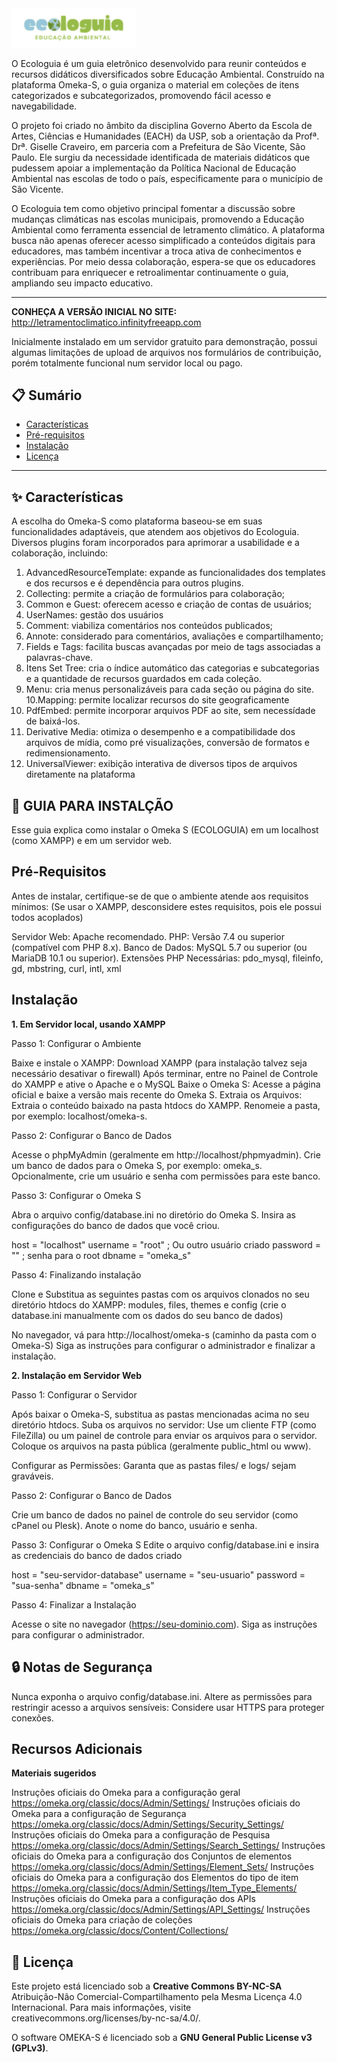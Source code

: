 <img src="logo.png" alt="Logo do Ecologuia" width="200">


O Ecologuia é um guia eletrônico desenvolvido para reunir conteúdos e recursos didáticos diversificados sobre Educação Ambiental. Construído na plataforma Omeka-S, o guia organiza o material em coleções de itens categorizados e subcategorizados, promovendo fácil acesso e navegabilidade.

O projeto foi criado no âmbito da disciplina Governo Aberto da Escola de Artes, Ciências e Humanidades (EACH) da USP, sob a orientação da Profª. Drª. Giselle Craveiro, em parceria com a Prefeitura de São Vicente, São Paulo. Ele surgiu da necessidade identificada de materiais didáticos que pudessem apoiar a implementação da Política Nacional de Educação Ambiental nas escolas de todo o país, especificamente para o município de São Vicente.

O Ecologuia tem como objetivo principal fomentar a discussão sobre mudanças climáticas nas escolas municipais, promovendo a Educação Ambiental como ferramenta essencial de letramento climático. A plataforma busca não apenas oferecer acesso simplificado a conteúdos digitais para educadores, mas também incentivar a troca ativa de conhecimentos e experiências. Por meio dessa colaboração, espera-se que os educadores contribuam para enriquecer e retroalimentar continuamente o guia, ampliando seu impacto educativo.

---

**CONHEÇA A VERSÃO INICIAL NO SITE:**  http://letramentoclimatico.infinityfreeapp.com

Inicialmente instalado em um servidor gratuito para demonstração, possui algumas limitações de upload de arquivos nos formulários de contribuição, porém totalmente funcional num servidor local ou pago.

## 📋 **Sumário**

- [Características](#características)
- [Pré-requisitos](#pré-requisitos)
- [Instalação](#instalação)
- [Licença](#licença)

---

## ✨ **Características**

A escolha do Omeka-S como plataforma baseou-se em suas funcionalidades adaptáveis, que atendem aos objetivos do Ecologuia. Diversos plugins foram incorporados para aprimorar a usabilidade e a colaboração, incluindo:

1. AdvancedResourceTemplate: expande as funcionalidades dos templates e dos recursos e é dependência para outros plugins.
2. Collecting: permite a criação de formulários para colaboração;
3. Common e Guest: oferecem acesso e criação de contas de usuários;
4. UserNames: gestão dos usuários
5. Comment: viabiliza comentários nos conteúdos publicados;
6. Annote: considerado para comentários, avaliações e compartilhamento;
7. Fields e Tags: facilita buscas avançadas por meio de tags associadas a palavras-chave.
8. Itens Set Tree: cria o índice automático das categorias e subcategorias e a quantidade de recursos guardados em cada coleção.
9. Menu: cria menus personalizáveis para cada seção ou página do site.
10.Mapping: permite localizar recursos do site geograficamente
11. PdfEmbed: permite incorporar arquivos PDF ao site, sem necessídade de baixá-los.
12. Derivative Media: otimiza o desempenho e a compatibilidade dos arquivos de mídia, como pré visualizações, conversão de 
    formatos e redimensionamento.
13. UniversalViewer: exibição interativa de diversos tipos de arquivos diretamente na plataforma

## 💾 GUIA PARA INSTALÇÃO
 
Esse guia explica como instalar o Omeka S (ECOLOGUIA) em um localhost (como XAMPP) e em um servidor web.

## **Pré-Requisitos**

Antes de instalar, certifique-se de que o ambiente atende aos requisitos mínimos:
(Se usar o XAMPP, desconsidere estes requisitos, pois ele possui todos acoplados)

Servidor Web: Apache recomendado.
PHP: Versão 7.4 ou superior (compatível com PHP 8.x).
Banco de Dados: MySQL 5.7 ou superior (ou MariaDB 10.1 ou superior).
Extensões PHP Necessárias: pdo_mysql, fileinfo, gd, mbstring, curl, intl, xml

## **Instalação**

**1. Em Servidor local, usando XAMPP**

Passo 1: Configurar o Ambiente

Baixe e instale o XAMPP:
Download XAMPP (para instalação talvez seja necessário desativar o firewall)
Após terminar, entre no Painel de Controle do XAMPP e ative o Apache e o MySQL
Baixe o Omeka S:
Acesse a página oficial e baixe a versão mais recente do Omeka S.
Extraia os Arquivos:
Extraia o conteúdo baixado na pasta htdocs do XAMPP.
Renomeie a pasta, por exemplo: localhost/omeka-s.

Passo 2: Configurar o Banco de Dados

Acesse o phpMyAdmin (geralmente em http://localhost/phpmyadmin).
Crie um banco de dados para o Omeka S, por exemplo: omeka_s.
Opcionalmente, crie um usuário e senha com permissões para este banco.

Passo 3: Configurar o Omeka S

Abra o arquivo config/database.ini no diretório do Omeka S.
Insira as configurações do banco de dados que você criou.

host     = "localhost"
username = "root"   ; Ou outro usuário criado
password = ""       ; senha para o root
dbname   = "omeka_s"

Passo 4: Finalizando instalação  

Clone e Substitua as seguintes pastas com os arquivos clonados no seu 
diretório htdocs do XAMPP: modules, files, themes e config (crie o database.ini manualmente com
os dados do seu banco de dados)

No navegador, vá para http://localhost/omeka-s (caminho da pasta com o Omeka-S)
Siga as instruções para configurar o administrador e finalizar a instalação.

**2. Instalação em Servidor Web**

Passo 1: Configurar o Servidor

Após baixar o Omeka-S, substitua as pastas mencionadas acima no seu diretório htdocs.
Suba os arquivos no servidor:
Use um cliente FTP (como FileZilla) ou um painel de controle para enviar os arquivos para o servidor.
Coloque os arquivos na pasta pública (geralmente public_html ou www).

Configurar as Permissões:
Garanta que as pastas files/ e logs/ sejam graváveis.

Passo 2: Configurar o Banco de Dados

Crie um banco de dados no painel de controle do seu servidor (como cPanel ou Plesk).
Anote o nome do banco, usuário e senha.

Passo 3: Configurar o Omeka S
Edite o arquivo config/database.ini e insira as credenciais do banco de dados criado

host     = "seu-servidor-database"
username = "seu-usuario"
password = "sua-senha"
dbname   = "omeka_s"

Passo 4: Finalizar a Instalação

Acesse o site no navegador (https://seu-dominio.com).
Siga as instruções para configurar o administrador.

## 🔒 **Notas de Segurança**

Nunca exponha o arquivo config/database.ini.
Altere as permissões para restringir acesso a arquivos sensíveis:
Considere usar HTTPS para proteger conexões.

## **Recursos Adicionais**

**Materiais sugeridos**

Instruções oficiais do Omeka para a configuração geral
https://omeka.org/classic/docs/Admin/Settings/ 
Instruções oficiais do Omeka para a configuração de Segurança
https://omeka.org/classic/docs/Admin/Settings/Security_Settings/ 
Instruções oficiais do Omeka para a configuração de Pesquisa
https://omeka.org/classic/docs/Admin/Settings/Search_Settings/ 
Instruções oficiais do Omeka para a configuração dos Conjuntos de elementos
 https://omeka.org/classic/docs/Admin/Settings/Element_Sets/ 
Instruções oficiais do Omeka para a configuração dos Elementos do tipo de item
https://omeka.org/classic/docs/Admin/Settings/Item_Type_Elements/ 
Instruções oficiais do Omeka para a configuração dos APIs
https://omeka.org/classic/docs/Admin/Settings/API_Settings/ 
Instruções oficiais do Omeka para criação de coleções
https://omeka.org/classic/docs/Content/Collections/ 


## 📝 **Licença**

Este projeto está licenciado sob a **Creative Commons BY-NC-SA**
Atribuição-Não Comercial-Compartilhamento pela Mesma Licença 4.0 Internacional. 
Para mais informações, visite creativecommons.org/licenses/by-nc-sa/4.0/.

O software OMEKA-S é licenciado sob a **GNU General Public License v3 (GPLv3)**.






